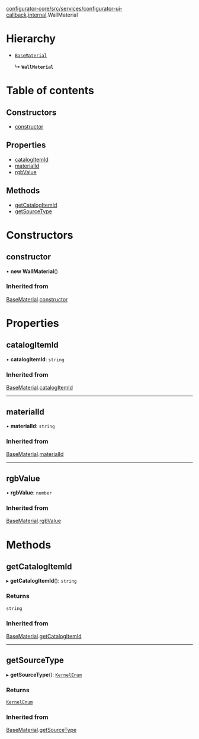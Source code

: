 [configurator-core/src/services/configurator-ui-callback](../modules/configurator_core_src_services_configurator_ui_callback.md).[internal](../modules/configurator_core_src_services_configurator_ui_callback._internal_.md).WallMaterial

# Hierarchy

- [`BaseMaterial`](configurator_core_src_roomle_configurator._internal_.BaseMaterial.md)

  ↳ **`WallMaterial`**

# Table of contents

## Constructors

- [constructor](configurator_core_src_services_configurator_ui_callback._internal_.WallMaterial.md#constructor)

## Properties

- [catalogItemId](configurator_core_src_services_configurator_ui_callback._internal_.WallMaterial.md#catalogitemid)
- [materialId](configurator_core_src_services_configurator_ui_callback._internal_.WallMaterial.md#materialid)
- [rgbValue](configurator_core_src_services_configurator_ui_callback._internal_.WallMaterial.md#rgbvalue)

## Methods

- [getCatalogItemId](configurator_core_src_services_configurator_ui_callback._internal_.WallMaterial.md#getcatalogitemid)
- [getSourceType](configurator_core_src_services_configurator_ui_callback._internal_.WallMaterial.md#getsourcetype)

# Constructors

## constructor

• **new WallMaterial**()

### Inherited from

[BaseMaterial](configurator_core_src_roomle_configurator._internal_.BaseMaterial.md).[constructor](configurator_core_src_roomle_configurator._internal_.BaseMaterial.md#constructor)

# Properties

## catalogItemId

• **catalogItemId**: `string`

### Inherited from

[BaseMaterial](configurator_core_src_roomle_configurator._internal_.BaseMaterial.md).[catalogItemId](configurator_core_src_roomle_configurator._internal_.BaseMaterial.md#catalogitemid)

___

## materialId

• **materialId**: `string`

### Inherited from

[BaseMaterial](configurator_core_src_roomle_configurator._internal_.BaseMaterial.md).[materialId](configurator_core_src_roomle_configurator._internal_.BaseMaterial.md#materialid)

___

## rgbValue

• **rgbValue**: `number`

### Inherited from

[BaseMaterial](configurator_core_src_roomle_configurator._internal_.BaseMaterial.md).[rgbValue](configurator_core_src_roomle_configurator._internal_.BaseMaterial.md#rgbvalue)

# Methods

## getCatalogItemId

▸ **getCatalogItemId**(): `string`

### Returns

`string`

### Inherited from

[BaseMaterial](configurator_core_src_roomle_configurator._internal_.BaseMaterial.md).[getCatalogItemId](configurator_core_src_roomle_configurator._internal_.BaseMaterial.md#getcatalogitemid)

___

## getSourceType

▸ **getSourceType**(): [`KernelEnum`](../interfaces/typings_kernel.KernelEnum.md)

### Returns

[`KernelEnum`](../interfaces/typings_kernel.KernelEnum.md)

### Inherited from

[BaseMaterial](configurator_core_src_roomle_configurator._internal_.BaseMaterial.md).[getSourceType](configurator_core_src_roomle_configurator._internal_.BaseMaterial.md#getsourcetype)
